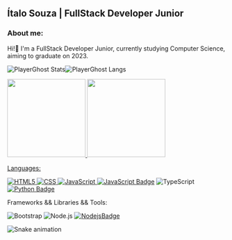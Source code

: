 ## Ítalo Souza | FullStack Developer Junior 

### About me:
  Hi!👋 I'm a FullStack Developer Junior, currently studying Computer Science, aiming to graduate on 2023.
  
![PlayerGhost Stats](https://github-readme-stats.vercel.app/api?username=ericut&show_icons=true&hide=issues,contribs&theme=radical)![PlayerGhost Langs](https://github-readme-stats.vercel.app/api/top-langs/?username=ericut&layout=compact&hide=php&theme=radical)

<div>
<a href="https://github.com/PlayerGhost">
<img height="180em" src="https://github-readme-stats.vercel.app/api/top-langs/?PlayerGhost&layout=compact&langs_count=7&theme=dracula"/>
<img height="180em" src="https://github-readme-stats.vercel.app/api?username=PlayerGhost&show_icons=true&theme=dracula&include_all_commits=true&count_private=true"/>
</div>

Languages:

![HTML5](https://img.shields.io/badge/html5-%23E34F26.svg?style=for-the-badge&logo=html5&logoColor=white) 
![CSS](https://img.shields.io/badge/css3-%231572B6.svg?style=for-the-badge&logo=css3&logoColor=white) 
![JavaScript](https://img.shields.io/badge/javascript-%23323330.svg?style=for-the-badge&logo=javascript&logoColor=%23F7DF1E) 
[![JavaScript Badge](https://img.shields.io/badge/-JavaScript-black?style=flat-square&logo=javascript)](#)
![TypeScript](https://img.shields.io/badge/typescript-%23007ACC.svg?style=for-the-badge&logo=typescript&logoColor=white)
[![Python Badge](https://img.shields.io/badge/-Python-3776ab?style=flat-square&logo=Python&logoColor=white)](#)

Frameworks && Libraries && Tools:

<!--![React](https://img.shields.io/badge/react-%2320232a.svg?style=for-the-badge&logo=react&logoColor=%2361DAFB)
[![React Badge](https://img.shields.io/badge/-React-282c33?style=flat&logo=react&logoColor=61DAFB)](#)
[Git](https://img.shields.io/badge/git-%23F05033.svg?style=for-the-badge&logo=git&logoColor=white)-->
![Bootstrap](https://img.shields.io/badge/bootstrap-%23563D7C.svg?style=for-the-badge&logo=bootstrap&logoColor=white) 
![Node.js](https://img.shields.io/badge/-Node.js-333333?style=flat&logo=node.js)
[![NodejsBadge](https://img.shields.io/badge/-Nodejs-339933?style=flat-square&logo=Node.js&logoColor=white)](#)
  
![Snake animation](https://github.com/PlayerGhost/PlayerGhost/blob/output/github-contribution-grid-snake.svg)
